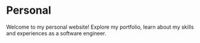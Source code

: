 # Personal
Welcome to my personal website! Explore my portfolio, learn about my skills and experiences as a software engineer.
